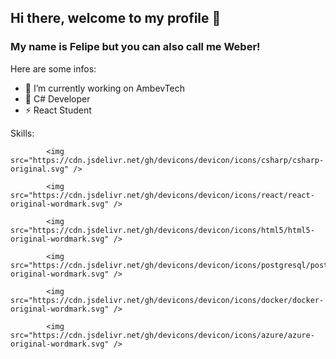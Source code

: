 ## Hi there, welcome to my profile 👋
### My name is Felipe but you can also call me Weber!


Here are some infos:

- 🔭 I’m currently working on AmbevTech
- 🌱 C# Developer
- ⚡ React Student

Skills:

            <img src="https://cdn.jsdelivr.net/gh/devicons/devicon/icons/csharp/csharp-original.svg" />
            
            <img src="https://cdn.jsdelivr.net/gh/devicons/devicon/icons/react/react-original-wordmark.svg" />

            <img src="https://cdn.jsdelivr.net/gh/devicons/devicon/icons/html5/html5-original-wordmark.svg" />
            
            <img src="https://cdn.jsdelivr.net/gh/devicons/devicon/icons/postgresql/postgresql-original-wordmark.svg" />
            
            <img src="https://cdn.jsdelivr.net/gh/devicons/devicon/icons/docker/docker-original-wordmark.svg" />
            
            <img src="https://cdn.jsdelivr.net/gh/devicons/devicon/icons/azure/azure-original-wordmark.svg" />
          
          
          
          
          
          

